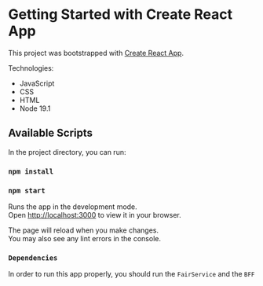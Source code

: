 # Getting Started with Create React App

This project was bootstrapped with [Create React App](https://github.com/facebook/create-react-app).

Technologies: 
* JavaScript
* CSS
* HTML
* Node 19.1

## Available Scripts

In the project directory, you can run:
### `npm install`

### `npm start`

Runs the app in the development mode.\
Open [http://localhost:3000](http://localhost:3000) to view it in your browser.

The page will reload when you make changes.\
You may also see any lint errors in the console.

### `Dependencies`

In order to run this app properly, you should run the `FairService` and the `BFF`
